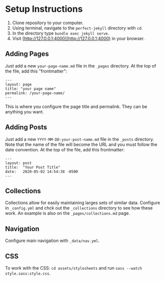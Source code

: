 # Setup Instructions

1. Clone repository to your computer.
2. Using terminal, navigate to the `perfect-jekyll` directory with `cd`.
3. In the directory type `bundle exec jekyll serve`.
4. Visit [http://127.0.0.1:4000](http://127.0.0.1:4000) in your browser.

## Adding Pages

Just add a new `your-page-name.md` file in the `_pages` directory. At the top of the file, add this "frontmatter":

```
---
layout: page
title: "your page name"
permalink: /your-page-name/
---
```

This is where you configure the page title and permalink. They can be anything you want.

## Adding Posts

Just add a new `YYYY-MM-DD-your-post-name.md` file in the `_posts` directory. Note that the name of the file will become the URL and you must follow the date convention. At the top of the file, add this frontmatter:

```
---
layout: post
title:  "Your Post Title"
date:   2020-05-02 14:54:38 -0500
---
```

## Collections

Collections allow for easily maintaining larges sets of similar data. Configure in `_config.yml` and chck out the `_collections` directory to see how these work. An example is also on the `_pages/collections.md` page.


## Navigation

Configure main navigation with `_data/nav.yml`.

## CSS

To work with the CSS: `cd assets/stylesheets` and run `sass --watch style.sass:style.css`.

